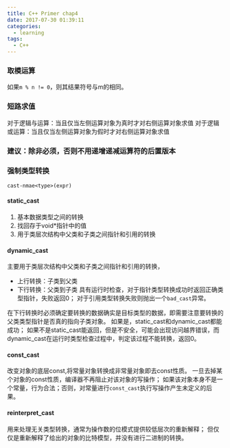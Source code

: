 ```yaml
---
title: C++ Primer chap4
date: 2017-07-30 01:39:11
categories:
  - learning
tags:
  - C++
---
```

### 取模运算
如果``m % n != 0``，则其结果符号与m的相同。

### 短路求值
对于逻辑与运算：当且仅当左侧运算对象为真时才对右侧运算对象求值
对于逻辑或运算：当且仅当左侧运算对象为假时才对右侧运算对象求值

### 建议：除非必须，否则不用递增递减运算符的后置版本

### 强制类型转换
``cast-nmae<type>(expr)``
#### static_cast
1. 基本数据类型之间的转换
2. 找回存于void*指针中的值
3. 用于类层次结构中父类和子类之间指针和引用的转换

#### dynamic_cast
主要用于类层次结构中父类和子类之间指针和引用的转换，
- 上行转换：子类到父类
- 下行转换：父类到子类
具有运行时检查，对于指针类型转换成功时返回正确类型指针，失败返回0；
对于引用类型转换失败则抛出一个``bad_cast``异常。

在下行转换时必须确定要转换的数据确实是目标类型的数据，即需要注意要转换的父类类型指针是否真的指向子类对象。
如果是，static_cast和dynamic_cast都能成功；
如果不是static_cast能返回，但是不安全，可能会出现访问越界错误，而dynamic_cast在运行时类型检查过程中，判定该过程不能转换，返回0。

#### const_cast
改变对象的底层const,将常量对象转换成非常量对象即去const性质。
一旦去掉某个对象的const性质，编译器不再阻止对该对象的写操作；
如果该对象本身不是一个常量，行为合法；否则，对常量进行``const_cast``执行写操作产生未定义的后果。

#### reinterpret_cast
用来处理无关类型转换，通常为操作数的位模式提供较低层次的重新解释；
但仅仅是重新解释了给出的对象的比特模型，并没有进行二进制的转换。
